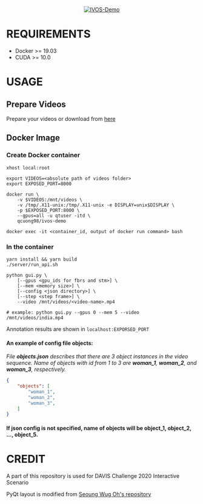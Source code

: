 <div align="center">
  <a href="https://www.youtube.com/watch?v=Fav3loN0qL8"><img src="https://img.youtube.com/vi/Fav3loN0qL8/0.jpg" alt="IVOS-Demo"></a>
</div>

# REQUIREMENTS
- Docker >= 19.03
- CUDA >= 10.0

# USAGE

## Prepare Videos

Prepare your videos or download from [here](https://drive.google.com/drive/folders/1qMKeQjGUvPwiIcOZEMUtB0n5clegyvN7?usp=sharing) 

## Docker Image

### Create Docker container
```
xhost local:root

export VIDEOS=<absolute path of videos folder>
export EXPOSED_PORT=8000

docker run \
	-v $VIDEOS:/mnt/videos \
	-v /tmp/.X11-unix:/tmp/.X11-unix -e DISPLAY=unix$DISPLAY \
	-p $EXPOSED_PORT:8000 \
	--gpus=all -u qtuser -itd \
	qcuong98/ivos-demo

docker exec -it <container_id, output of docker run command> bash

```

### In the container
```
yarn install && yarn build
./server/run_api.sh

python gui.py \
	[--gpus <gpu_ids for fbrs and stm>] \
	[--mem <memory size>] \
	[--config <json directory>] \
	[--step <step frame>] \
	--video /mnt/videos/<video-name>.mp4

# example: python gui.py --gpus 0 --mem 5 --video /mnt/videos/india.mp4
```

Annotation results are shown in ```localhost:EXPORSED_PORT```

#### An example of config file objects:
*File **objects.json** describes that there are 3 object instances in the video sequence. Name of objects with id from 1 to 3 are **woman_1**, **woman_2**, and **woman_3**, respectively.*
```json
{
	"objects": [
		"woman_1",
		"woman_2",
		"woman_3",
	]
}
```
#### If json config is not specified, name of objects will be **object_1**, **object_2**, ..., **object_5**.

# CREDIT

A part of this repository is used for DAVIS Challenge 2020 Interactive Scenario

PyQt layout is modified from [Seoung Wug Oh's repository](https://github.com/seoungwugoh/ivs-demo)
